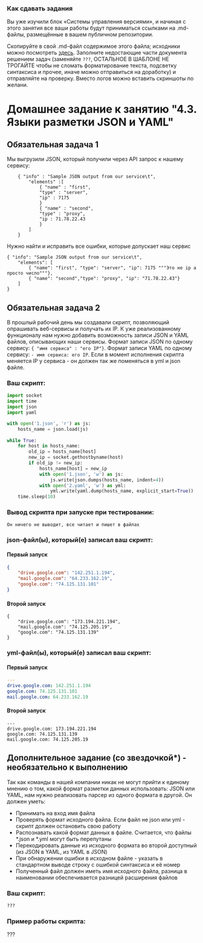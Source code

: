 ### Как сдавать задания

Вы уже изучили блок «Системы управления версиями», и начиная с этого занятия все ваши работы будут приниматься ссылками на .md-файлы, размещённые в вашем публичном репозитории.

Скопируйте в свой .md-файл содержимое этого файла; исходники можно посмотреть [здесь](https://raw.githubusercontent.com/netology-code/sysadm-homeworks/devsys10/04-script-03-yaml/README.md). Заполните недостающие части документа решением задач (заменяйте `???`, ОСТАЛЬНОЕ В ШАБЛОНЕ НЕ ТРОГАЙТЕ чтобы не сломать форматирование текста, подсветку синтаксиса и прочее, иначе можно отправиться на доработку) и отправляйте на проверку. Вместо логов можно вставить скриншоты по желани.

# Домашнее задание к занятию "4.3. Языки разметки JSON и YAML"


## Обязательная задача 1
Мы выгрузили JSON, который получили через API запрос к нашему сервису:
```
    { "info" : "Sample JSON output from our service\t",
        "elements" :[
            { "name" : "first",
            "type" : "server",
            "ip" : 7175 
            }
            { "name" : "second",
            "type" : "proxy",
            "ip : 71.78.22.43
            }
        ]
    }
```
  Нужно найти и исправить все ошибки, которые допускает наш сервис
```
{ "info": "Sample JSON output from our service\t",
    "elements": [
        { "name": "first", "type": "server", "ip": 7175 """Это не ip а просто число"""},
        { "name": "second","type": "proxy", "ip": "71.78.22.43"}
    ]
}
```

## Обязательная задача 2
В прошлый рабочий день мы создавали скрипт, позволяющий опрашивать веб-сервисы и получать их IP. К уже реализованному функционалу нам нужно добавить возможность записи JSON и YAML файлов, описывающих наши сервисы. Формат записи JSON по одному сервису: `{ "имя сервиса" : "его IP"}`. Формат записи YAML по одному сервису: `- имя сервиса: его IP`. Если в момент исполнения скрипта меняется IP у сервиса - он должен так же поменяться в yml и json файле.

### Ваш скрипт:
```python
import socket
import time
import json
import yaml

with open('1.json', 'r') as js:
    hosts_name = json.load(js)
    
while True:
    for host in hosts_name:
        old_ip = hosts_name[host]
        new_ip = socket.gethostbyname(host)
        if old_ip != new_ip:
            hosts_name[host] = new_ip
            with open('1.json', 'w') as js:
                js.write(json.dumps(hosts_name, indent=4))
            with open('2.yaml', 'w') as yml:
                yml.write(yaml.dump(hosts_name, explicit_start=True))
    time.sleep(10)
```

### Вывод скрипта при запуске при тестировании:
```
Он ничего не выводит, все читает и пишет в файлах
```

### json-файл(ы), который(е) записал ваш скрипт:
#### Первый запуск
```json
{
    "drive.google.com": "142.251.1.194",
    "mail.google.com": "64.233.162.19",
    "google.com": "74.125.131.101"
}
```
#### Второй запуск
```
{
    "drive.google.com": "173.194.221.194",
    "mail.google.com": "74.125.205.19",
    "google.com": "74.125.131.139"
}
```

### yml-файл(ы), который(е) записал ваш скрипт:
#### Первый запуск
```yaml
---
drive.google.com: 142.251.1.194
google.com: 74.125.131.101
mail.google.com: 64.233.162.19
```
#### Второй запуск
```
---
drive.google.com: 173.194.221.194
google.com: 74.125.131.139
mail.google.com: 74.125.205.19
```
## Дополнительное задание (со звездочкой*) - необязательно к выполнению

Так как команды в нашей компании никак не могут прийти к единому мнению о том, какой формат разметки данных использовать: JSON или YAML, нам нужно реализовать парсер из одного формата в другой. Он должен уметь:
   * Принимать на вход имя файла
   * Проверять формат исходного файла. Если файл не json или yml - скрипт должен остановить свою работу
   * Распознавать какой формат данных в файле. Считается, что файлы *.json и *.yml могут быть перепутаны
   * Перекодировать данные из исходного формата во второй доступный (из JSON в YAML, из YAML в JSON)
   * При обнаружении ошибки в исходном файле - указать в стандартном выводе строку с ошибкой синтаксиса и её номер
   * Полученный файл должен иметь имя исходного файла, разница в наименовании обеспечивается разницей расширения файлов

### Ваш скрипт:
```python
???
```

### Пример работы скрипта:
???
